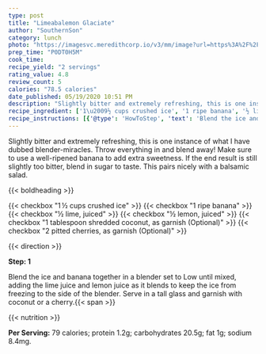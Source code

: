 ```yaml
---
type: post
title: "Limeabalemon Glaciate"
author: "SouthernSon"
category: lunch
photo: "https://imagesvc.meredithcorp.io/v3/mm/image?url=https%3A%2F%2Fimages.media-allrecipes.com%2Fuserphotos%2F435573.jpg"
prep_time: "P0DT0H5M"
cook_time: 
recipe_yield: "2 servings"
rating_value: 4.8
review_count: 5
calories: "78.5 calories"
date_published: 05/19/2020 10:51 PM
description: "Slightly bitter and extremely refreshing, this is one instance of what I have dubbed blender-miracles. Throw everything in and blend away! Make sure to use a well-ripened banana to add extra sweetness. If the end result is still slightly too bitter, blend in sugar to taste. This pairs nicely with a balsamic salad."
recipe_ingredient: ['1\u2009½ cups crushed ice', '1 ripe banana', '½ lime, juiced', '½ lemon, juiced', '1 tablespoon shredded coconut, as garnish', '2 pitted cherries, as garnish']
recipe_instructions: [{'@type': 'HowToStep', 'text': 'Blend the ice and banana together in a blender set to Low until mixed, adding the lime juice and lemon juice as it blends to keep the ice from freezing to the side of the blender. Serve in a tall glass and garnish with coconut or a cherry.\n'}]
---
```


Slightly bitter and extremely refreshing, this is one instance of what I have dubbed blender-miracles. Throw everything in and blend away! Make sure to use a well-ripened banana to add extra sweetness. If the end result is still slightly too bitter, blend in sugar to taste. This pairs nicely with a balsamic salad. 

{{< boldheading >}}

{{< checkbox "1 ½ cups crushed ice" >}}
{{< checkbox "1  ripe banana" >}}
{{< checkbox "½  lime, juiced" >}}
{{< checkbox "½  lemon, juiced" >}}
{{< checkbox "1 tablespoon shredded coconut, as garnish  (Optional)" >}}
{{< checkbox "2  pitted cherries, as garnish  (Optional)" >}}


{{< direction >}}

**Step: 1**

Blend the ice and banana together in a blender set to Low until mixed, adding the lime juice and lemon juice as it blends to keep the ice from freezing to the side of the blender. Serve in a tall glass and garnish with coconut or a cherry.{{< span >}}

{{< nutrition >}}

**Per Serving:** 79 calories; protein 1.2g; carbohydrates 20.5g; fat 1g; sodium 8.4mg.